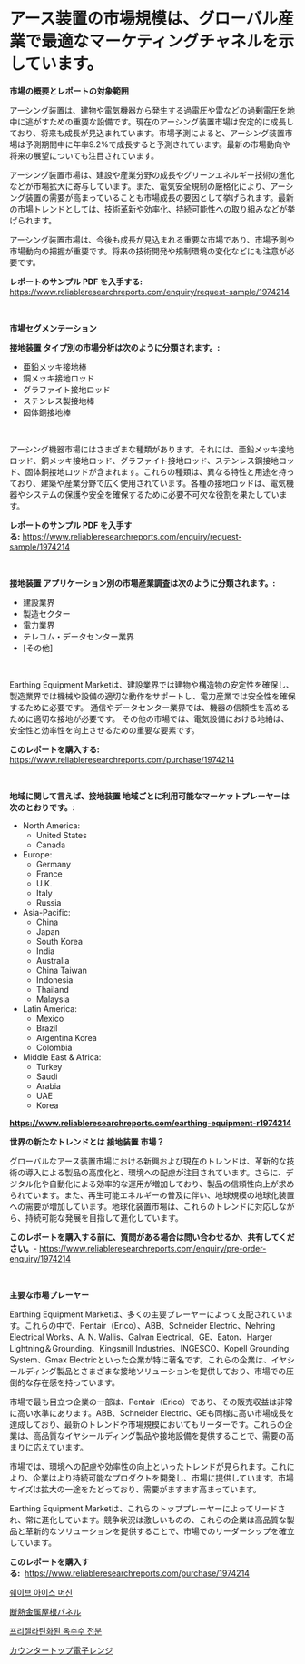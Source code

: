 <p><h1>アース装置の市場規模は、グローバル産業で最適なマーケティングチャネルを示しています。</h1></p><p><strong>市場の概要とレポートの対象範囲</strong></p>
<p><p>アーシング装置は、建物や電気機器から発生する過電圧や雷などの過剰電圧を地中に逃がすための重要な設備です。現在のアーシング装置市場は安定的に成長しており、将来も成長が見込まれています。市場予測によると、アーシング装置市場は予測期間中に年率9.2%で成長すると予測されています。最新の市場動向や将来の展望についても注目されています。</p><p>アーシング装置市場は、建設や産業分野の成長やグリーンエネルギー技術の進化などが市場拡大に寄与しています。また、電気安全規制の厳格化により、アーシング装置の需要が高まっていることも市場成長の要因として挙げられます。最新の市場トレンドとしては、技術革新や効率化、持続可能性への取り組みなどが挙げられます。</p><p>アーシング装置市場は、今後も成長が見込まれる重要な市場であり、市場予測や市場動向の把握が重要です。将来の技術開発や規制環境の変化などにも注意が必要です。</p></p>
<p><strong>レポートのサンプル PDF を入手する:</strong> <a href="https://www.reliableresearchreports.com/enquiry/request-sample/1974214">https://www.reliableresearchreports.com/enquiry/request-sample/1974214</a></p>
<p>&nbsp;</p>
<p><strong>市場セグメンテーション</strong></p>
<p><strong>接地装置 タイプ別の市場分析は次のように分類されます。:</strong></p>
<p><ul><li>亜鉛メッキ接地棒</li><li>銅メッキ接地ロッド</li><li>グラファイト接地ロッド</li><li>ステンレス製接地棒</li><li>固体銅接地棒</li></ul></p>
<p>&nbsp;</p>
<p><p>アーシング機器市場にはさまざまな種類があります。それには、亜鉛メッキ接地ロッド、銅メッキ接地ロッド、グラファイト接地ロッド、ステンレス鋼接地ロッド、固体銅接地ロッドが含まれます。これらの種類は、異なる特性と用途を持っており、建築や産業分野で広く使用されています。各種の接地ロッドは、電気機器やシステムの保護や安全を確保するために必要不可欠な役割を果たしています。</p></p>
<p><strong>レポートのサンプル PDF を入手する:</strong>&nbsp;<a href="https://www.reliableresearchreports.com/enquiry/request-sample/1974214">https://www.reliableresearchreports.com/enquiry/request-sample/1974214</a></p>
<p>&nbsp;</p>
<p><strong> 接地装置 アプリケーション別の市場産業調査は次のように分類されます。:</strong></p>
<p><ul><li>建設業界</li><li>製造セクター</li><li>電力業界</li><li>テレコム・データセンター業界</li><li>[その他]</li></ul></p>
<p>&nbsp;</p>
<p><p>Earthing Equipment Marketは、建設業界では建物や構造物の安定性を確保し、製造業界では機械や設備の適切な動作をサポートし、電力産業では安全性を確保するために必要です。 通信やデータセンター業界では、機器の信頼性を高めるために適切な接地が必要です。 その他の市場では、電気設備における地絡は、安全性と効率性を向上させるための重要な要素です。</p></p>
<p><strong>このレポートを購入する:</strong>&nbsp; <a href="https://www.reliableresearchreports.com/purchase/1974214">https://www.reliableresearchreports.com/purchase/1974214</a></p>
<p>&nbsp;</p>
<p><strong>地域に関して言えば、接地装置 地域ごとに利用可能なマーケットプレーヤーは次のとおりです。:</strong></p>
<p><ul>
    <li>
        North America:
        <ul>
            <li>United States</li>
            <li>Canada</li>
        </ul>
    </li>
    <li>
        Europe:
        <ul>
            <li>Germany</li>
            <li>France</li>
            <li>U.K.</li>
            <li>Italy</li>
            <li>Russia</li>
        </ul>
    </li>
    <li>
        Asia-Pacific:
        <ul>
            <li>China</li>
            <li>Japan</li>
            <li>South Korea</li>
            <li>India</li>
            <li>Australia</li>
            <li>China Taiwan</li>
            <li>Indonesia</li>
            <li>Thailand</li>
            <li>Malaysia</li>
        </ul>
    </li>
    <li>
        Latin America:
        <ul>
            <li>Mexico</li>
            <li>Brazil</li>
            <li>Argentina Korea</li>
            <li>Colombia</li>
        </ul>
    </li>
    <li>
        Middle East & Africa:
        <ul>
            <li>Turkey</li>
            <li>Saudi</li>
            <li>Arabia</li>
            <li>UAE</li>
            <li>Korea</li>
        </ul>
    </li>
    </ul></p>
<p><strong><a href="https://www.reliableresearchreports.com/earthing-equipment-r1974214">https://www.reliableresearchreports.com/earthing-equipment-r1974214</a></strong>&nbsp;</p>
<p><strong>世界の新たなトレンドとは 接地装置 市場？</strong></p>
<p><p>グローバルなアース装置市場における新興および現在のトレンドは、革新的な技術の導入による製品の高度化と、環境への配慮が注目されています。さらに、デジタル化や自動化による効率的な運用が増加しており、製品の信頼性向上が求められています。また、再生可能エネルギーの普及に伴い、地球規模の地球化装置への需要が増加しています。地球化装置市場は、これらのトレンドに対応しながら、持続可能な発展を目指して進化しています。</p></p>
<p><strong>このレポートを購入する前に、質問がある場合は問い合わせるか、共有してください。</strong>- <a href="https://www.reliableresearchreports.com/enquiry/pre-order-enquiry/1974214">https://www.reliableresearchreports.com/enquiry/pre-order-enquiry/1974214</a></p>
<p>&nbsp;</p>
<p><strong>主要な市場プレーヤー</strong></p>
<p><p>Earthing Equipment Marketは、多くの主要プレーヤーによって支配されています。これらの中で、Pentair（Erico）、ABB、Schneider Electric、Nehring Electrical Works、A. N. Wallis、Galvan Electrical、GE、Eaton、Harger Lightning＆Grounding、Kingsmill Industries、INGESCO、Kopell Grounding System、Gmax Electricといった企業が特に著名です。これらの企業は、イヤシールディング製品とさまざまな接地ソリューションを提供しており、市場での圧倒的な存在感を持っています。</p><p>市場で最も目立つ企業の一部は、Pentair（Erico）であり、その販売収益は非常に高い水準にあります。ABB、Schneider Electric、GEも同様に高い市場成長を達成しており、最新のトレンドや市場規模においてもリーダーです。これらの企業は、高品質なイヤシールディング製品や接地設備を提供することで、需要の高まりに応えています。</p><p>市場では、環境への配慮や効率性の向上といったトレンドが見られます。これにより、企業はより持続可能なプロダクトを開発し、市場に提供しています。市場サイズは拡大の一途をたどっており、需要がますます高まっています。</p><p>Earthing Equipment Marketは、これらのトッププレーヤーによってリードされ、常に進化しています。競争状況は激しいものの、これらの企業は高品質な製品と革新的なソリューションを提供することで、市場でのリーダーシップを確立しています。</p></p>
<p><strong>このレポートを購入する:</strong>&nbsp;&nbsp;<a href="https://www.reliableresearchreports.com/purchase/1974214">https://www.reliableresearchreports.com/purchase/1974214</a></p>
<p><p><a href="https://medium.com/@garyauer906782023/%EC%89%90%EC%9D%B4%EB%B8%8C%EB%93%9C-%EC%95%84%EC%9D%B4%EC%8A%A4-%EB%A8%B8%EC%8B%A0-%EC%8B%9C%EC%9E%A5-%EC%8B%9C%EC%9E%A5-%EC%A0%90%EC%9C%A0%EC%9C%A8-%EC%8B%9C%EC%9E%A5-%EB%8F%99%ED%96%A5-%EB%B0%8F-%EB%AF%B8%EB%9E%98-%EC%84%B1%EC%9E%A5-%ED%83%90%EC%83%89-b546a9f0c414">쉐이브 아이스 머신</a></p><p><a href="https://medium.com/@brittanyvon2023/%E7%B5%B6%E7%B8%81%E3%83%A1%E3%82%BF%E3%83%AB%E5%B1%8B%E6%A0%B9%E3%83%91%E3%83%8D%E3%83%AB%E3%81%AE%E5%B8%82%E5%A0%B4%E8%A6%8F%E6%A8%A1-cagr-%E3%83%88%E3%83%AC%E3%83%B3%E3%83%892024-2030-ec5c5adafdc3">断熱金属屋根パネル</a></p><p><a href="https://medium.com/@porterhntz2023/%ED%94%84%EB%A6%AC%EC%A0%A4%EB%9D%BC%ED%83%80%EC%9D%B4%EC%A6%88%EB%93%9C-%EC%98%A5%EC%88%98%EC%88%98-%EC%A0%84%EB%B6%84-%EC%8B%9C%EC%9E%A5%EC%9D%80-%EC%8B%9C%EC%9E%A5-%EC%A0%90%EC%9C%A0%EC%9C%A8-%EC%8B%9C%EC%9E%A5-%ED%8A%B8%EB%A0%8C%EB%93%9C-%EB%B0%8F-%EC%8B%9C%EC%9E%A5-%EC%84%B1%EC%9E%A5%EC%97%90-%EB%8C%80%ED%95%9C-%EC%A0%95%EB%B3%B4%EB%A5%BC-%EC%A0%9C%EA%B3%B5%ED%95%A9%EB%8B%88%EB%8B%A4-c8f0bbf4f6a4">프리젤라틴화된 옥수수 전분</a></p><p><a href="https://medium.com/@camerondowd204/%E3%82%AB%E3%82%A6%E3%83%B3%E3%82%BF%E3%83%BC%E3%83%88%E3%83%83%E3%83%97%E3%83%9E%E3%82%A4%E3%82%AF%E3%83%AD%E6%B3%A2%E5%B8%82%E5%A0%B4%E3%81%AE%E5%B1%95%E6%9C%9B-%E6%A5%AD%E7%95%8C%E6%A6%82%E8%A6%81%E3%81%A8%E4%BA%88%E6%B8%AC-2024%E5%B9%B4%E3%81%8B%E3%82%892031%E5%B9%B4-e0ffedbd6de3">カウンタートップ電子レンジ</a></p></p>